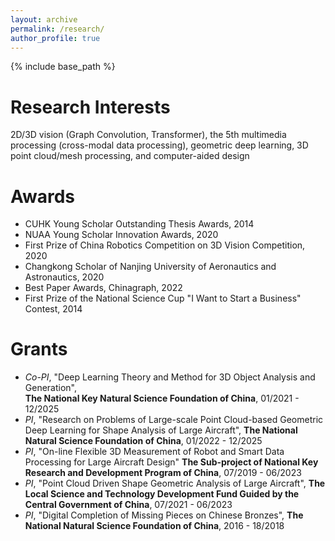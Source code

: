 ```yaml
---
layout: archive
permalink: /research/
author_profile: true
---
```


{% include base_path %}

Research Interests
======

2D/3D vision (Graph Convolution, Transformer), the 5th multimedia processing (cross-modal data processing), geometric deep learning, 3D point cloud/mesh processing, and computer-aided design

Awards
======
* CUHK Young Scholar Outstanding Thesis Awards, 2014
* NUAA Young Scholar Innovation Awards, 2020
* First Prize of China Robotics Competition on 3D Vision Competition, 2020
* Changkong Scholar of Nanjing University of Aeronautics and Astronautics, 2020
* Best Paper Awards, Chinagraph, 2022
* First Prize of the National Science Cup "I Want to Start a Business" Contest, 2014
 
Grants
======
* *Co-PI*, "Deep Learning Theory and Method for 3D Object Analysis and Generation",  
  **The National Key Natural Science Foundation of China**, 01/2021 - 12/2025
* *PI*, "Research on Problems of Large-scale Point Cloud-based Geometric Deep Learning for Shape Analysis of Large Aircraft", 
  **The National Natural Science Foundation of China**, 01/2022 - 12/2025
* *PI*, "On-line Flexible 3D Measurement of Robot and Smart Data Processing for Large Aircraft Design"
  **The Sub-project of National Key Research and Development Program of China**, 07/2019 - 06/2023
* *PI*, "Point Cloud Driven Shape Geometric Analysis of Large Aircraft",
  **The Local Science and Technology Development Fund Guided by the Central Government of China**, 07/2021 - 06/2023
* *PI*, "Digital Completion of Missing Pieces on Chinese Bronzes",
  **The National Natural Science Foundation of China**, 2016 - 18/2018
